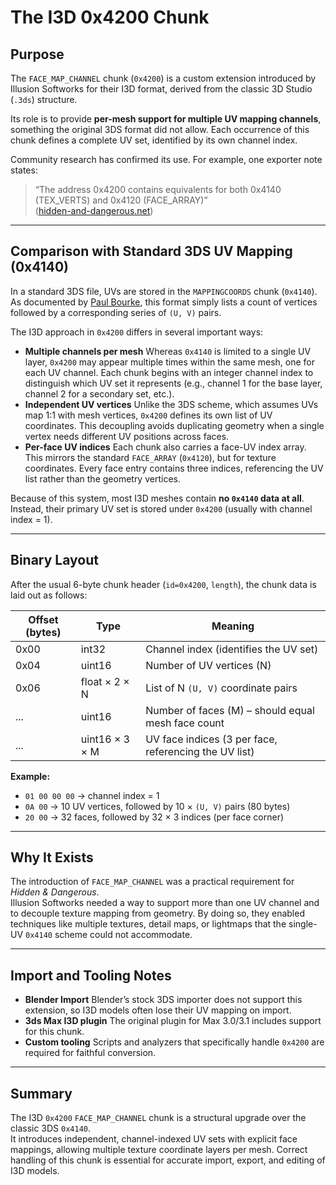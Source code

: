 # The I3D 0x4200 Chunk

## Purpose

The `FACE_MAP_CHANNEL` chunk (`0x4200`) is a custom extension introduced by Illusion Softworks for their I3D format, derived from the classic 3D Studio (`.3ds`) structure.  

Its role is to provide **per-mesh support for multiple UV mapping channels**, something the original 3DS format did not allow. Each occurrence of this chunk defines a complete UV set, identified by its own channel index.

Community research has confirmed its use. For example, one exporter note states:  
> “The address 0x4200 contains equivalents for both 0x4140 (TEX_VERTS) and 0x4120 (FACE_ARRAY)”  
([hidden-and-dangerous.net](https://hidden-and-dangerous.net/board/viewtopic.php?t=43851))

---

## Comparison with Standard 3DS UV Mapping (0x4140)

In a standard 3DS file, UVs are stored in the `MAPPINGCOORDS` chunk (`0x4140`). As documented by [Paul Bourke](http://paulbourke.net/dataformats/3ds/), this format simply lists a count of vertices followed by a corresponding series of `(U, V)` pairs.  

The I3D approach in `0x4200` differs in several important ways:

- **Multiple channels per mesh** Whereas `0x4140` is limited to a single UV layer, `0x4200` may appear multiple times within the same mesh, one for each UV channel. Each chunk begins with an integer channel index to distinguish which UV set it represents (e.g., channel 1 for the base layer, channel 2 for a secondary set, etc.).
- **Independent UV vertices** Unlike the 3DS scheme, which assumes UVs map 1:1 with mesh vertices, `0x4200` defines its own list of UV coordinates. This decoupling avoids duplicating geometry when a single vertex needs different UV positions across faces.
- **Per-face UV indices** Each chunk also carries a face-UV index array. This mirrors the standard `FACE_ARRAY` (`0x4120`), but for texture coordinates. Every face entry contains three indices, referencing the UV list rather than the geometry vertices.

Because of this system, most I3D meshes contain **no `0x4140` data at all**. Instead, their primary UV set is stored under `0x4200` (usually with channel index = 1).

---

## Binary Layout

After the usual 6-byte chunk header (`id=0x4200`, `length`), the chunk data is laid out as follows:

| Offset (bytes) | Type            | Meaning |
| -------------- | --------------- | ------- |
| 0x00           | int32           | Channel index (identifies the UV set) |
| 0x04           | uint16          | Number of UV vertices (N) |
| 0x06           | float × 2 × N   | List of N `(U, V)` coordinate pairs |
| ...            | uint16          | Number of faces (M) – should equal mesh face count |
| ...            | uint16 × 3 × M  | UV face indices (3 per face, referencing the UV list) |

**Example:**  
- `01 00 00 00` → channel index = 1  
- `0A 00` → 10 UV vertices, followed by 10 × `(U, V)` pairs (80 bytes)  
- `20 00` → 32 faces, followed by 32 × 3 indices (per face corner)

---

## Why It Exists

The introduction of `FACE_MAP_CHANNEL` was a practical requirement for *Hidden & Dangerous*.  
Illusion Softworks needed a way to support more than one UV channel and to decouple texture mapping from geometry. By doing so, they enabled techniques like multiple textures, detail maps, or lightmaps that the single-UV `0x4140` scheme could not accommodate.

---

## Import and Tooling Notes

- **Blender Import** Blender’s stock 3DS importer does not support this extension, so I3D models often lose their UV mapping on import.  
- **3ds Max I3D plugin** The original plugin for Max 3.0/3.1 includes support for this chunk.
- **Custom tooling** Scripts and analyzers that specifically handle `0x4200` are required for faithful conversion.

---

## Summary

The I3D `0x4200` `FACE_MAP_CHANNEL` chunk is a structural upgrade over the classic 3DS `0x4140`.  
It introduces independent, channel-indexed UV sets with explicit face mappings, allowing multiple texture coordinate layers per mesh. Correct handling of this chunk is essential for accurate import, export, and editing of I3D models.


